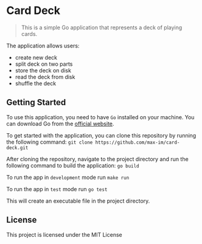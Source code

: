 # Card Deck

> This is a simple Go application that represents a deck of playing cards.

The application allows users:

- create new deck
- split deck on two parts
- store the deck on disk
- read the deck from disk
- shuffle the deck

## Getting Started

To use this application, you need to have `Go` installed on your machine. You can download Go from the [official website](https://golang.org/dl/).

To get started with the application, you can clone this repository by running the following command:
`git clone https://github.com/max-im/card-deck.git`

After cloning the repository, navigate to the project directory and run the following command to build the application:
`go build`

To run the app in `development` mode run `make run`

To run the app in `test` mode run `go test`

This will create an executable file in the project directory.

## License

This project is licensed under the MIT License
